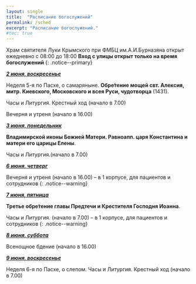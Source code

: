 ```yaml
---
layout: single
title:  "Расписание богослужений"
permalink: /sched
excerpt: "Расписание богослужений."
#toc: true
---
```


Храм святителя Луки Крымского при ФМБЦ им.А.И.Бурназяна открыт ежедневно с 08:00 до 18:00
__Вход с улицы открыт только на время богослужений__
{: .notice--primary}

<!-----
<style type="text/css">
  p {
    color: red;
  }
</style>
-->

<!-----
Вечерня и утреня (начало в 16.00) – в 1 корпусе (с пропуском)
{: .notice--warning}
-->

**_<span style="text-decoration:underline;">2 июня, воскресенье</span>_**

Неделя 5-я по Пасхе, о самаряныне. **Обре́тение мощей свт. Алексия, митр. Киевского, Московского и всея Руси, чудотворца** (1431).

Часы и Литургия. Крестный ход (начало в 7.00)

Вечерня и утреня (начало в 16.00)

**_<span style="text-decoration:underline;">3 июня, понедельник</span>_**

**Владимирской иконы Божией Матери. Равноапп. царя Константина и матери его царицы Елены**.

Часы и Литургия.(начало в 7.00)

**_<span style="text-decoration:underline;">6 июня, четверг</span>_**

Вечерня и утреня (начало в 16.00) – в 1 корпусе, для пациентов и сотрудников
{: .notice--warning}

**_<span style="text-decoration:underline;">7 июня, пятница</span>_**

**Третье обре́тение главы Предтечи и Крестителя Господня Иоанна**.

Часы и Литургия. (начало в 7.00) – в 1 корпусе, для пациентов и сотрудников
{: .notice--warning}

 **_<span style="text-decoration:underline;">8 июня, суббота</span>_**

Всенощное бдение (начало в 16.00)

**_<span style="text-decoration:underline;">9 июня, воскресенье</span>_**

Неделя 6-я по Пасхе, о слепом. Часы и Литургия. Крестный ход (начало в 7.00)
